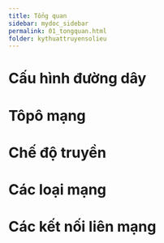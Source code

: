 ```yaml
---
title: Tổng quan
sidebar: mydoc_sidebar
permalink: 01_tongquan.html
folder: kythuattruyensolieu
---
```


# Cấu hình đường dây 
# Tôpô mạng
# Chế độ truyền
# Các loại mạng
# Các kết nối liên mạng
